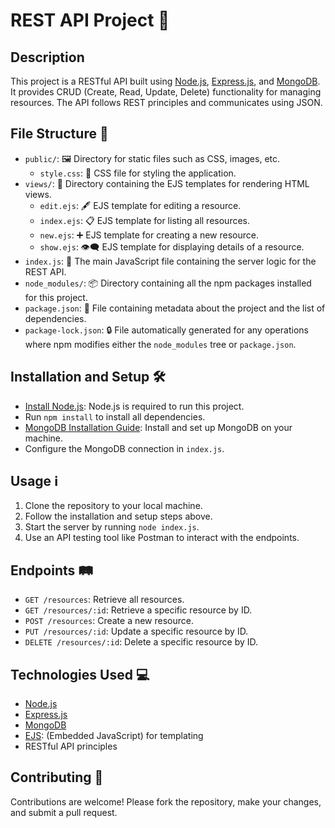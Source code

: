 # REST API Project 🚀

## Description
This project is a RESTful API built using [Node.js](https://nodejs.org/), [Express.js](https://expressjs.com/), and [MongoDB](https://www.mongodb.com/). It provides CRUD (Create, Read, Update, Delete) functionality for managing resources. The API follows REST principles and communicates using JSON.

## File Structure 📁
- `public/`: 🖼️ Directory for static files such as CSS, images, etc.
  - `style.css`: 🎨 CSS file for styling the application.
- `views/`: 📝 Directory containing the EJS templates for rendering HTML views.
  - `edit.ejs`: 🖋️ EJS template for editing a resource.
  - `index.ejs`: 📋 EJS template for listing all resources.
  - `new.ejs`: ➕ EJS template for creating a new resource.
  - `show.ejs`: 👁️‍🗨️ EJS template for displaying details of a resource.
- `index.js`: 🚀 The main JavaScript file containing the server logic for the REST API.
- `node_modules/`: 📦 Directory containing all the npm packages installed for this project.
- `package.json`: 📄 File containing metadata about the project and the list of dependencies.
- `package-lock.json`: 🔒 File automatically generated for any operations where npm modifies either the `node_modules` tree or `package.json`.

## Installation and Setup 🛠️
- [Install Node.js](https://nodejs.org/): Node.js is required to run this project.
- Run `npm install` to install all dependencies.
- [MongoDB Installation Guide](https://docs.mongodb.com/manual/installation/): Install and set up MongoDB on your machine.
- Configure the MongoDB connection in `index.js`.

## Usage ℹ️
1. Clone the repository to your local machine.
2. Follow the installation and setup steps above.
3. Start the server by running `node index.js`.
4. Use an API testing tool like Postman to interact with the endpoints.

## Endpoints 🛤️
- `GET /resources`: Retrieve all resources.
- `GET /resources/:id`: Retrieve a specific resource by ID.
- `POST /resources`: Create a new resource.
- `PUT /resources/:id`: Update a specific resource by ID.
- `DELETE /resources/:id`: Delete a specific resource by ID.

## Technologies Used 💻
- [Node.js](https://nodejs.org/)
- [Express.js](https://expressjs.com/)
- [MongoDB](https://www.mongodb.com/)
- [EJS](https://ejs.co/): (Embedded JavaScript) for templating
- RESTful API principles

## Contributing 🙌
Contributions are welcome! Please fork the repository, make your changes, and submit a pull request.
